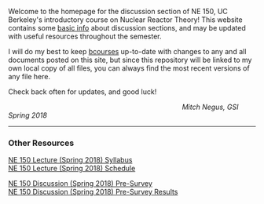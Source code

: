 Welcome to the homepage for the discussion section of NE 150, UC Berkeley's introductory course on Nuclear Reactor Theory!
This website contains some [basic info](NE150-Disc_2018_Syllabus.md) about discussion sections, and may be updated with useful resources throughout the semester.

I will do my best to keep [bcourses](https://bcourses.berkeley.edu/courses/1468265/files/folder/Discussion%20Section) up-to-date with changes to any and all documents posted on this site, but since this repository will be linked to my own local copy of all files, you can always find the most recent versions of any file here.

Check back often for updates, and good luck! 

&emsp;&emsp;&emsp;&emsp;&emsp;&emsp;&emsp;&emsp;&emsp;&emsp;&emsp;&emsp;&emsp;&emsp;&emsp;&emsp;&emsp;&emsp;&emsp;&emsp;&emsp;&emsp;&emsp;&emsp;&emsp;  _Mitch Negus, GSI Spring 2018_

---

### Other Resources
[NE 150 Lecture (Spring 2018) Syllabus](NE150_2018_Syllabus.pdf)  
[NE 150 Lecture (Spring 2018) Schedule](NE150_2018_Schedule.pdf)

[NE 150 Discussion (Spring 2018) Pre-Survey](https://goo.gl/forms/1gLAzCfnptbH8Cki1)  
[NE 150 Discussion (Spring 2018) Pre-Survey Results](surveys/presurvey_2018.html)
